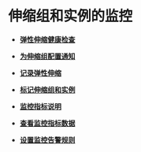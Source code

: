 # 伸缩组和实例的监控<a name="zh-cn_topic_0042018389"></a>

-   **[弹性伸缩健康检查](弹性伸缩健康检查.md)**  

-   **[为伸缩组配置通知](为伸缩组配置通知.md)**  

-   **[记录弹性伸缩](记录弹性伸缩.md)**  

-   **[标记伸缩组和实例](标记伸缩组和实例.md)**  

-   **[监控指标说明](监控指标说明.md)**  

-   **[查看监控指标数据](查看监控指标数据.md)**  

-   **[设置监控告警规则](设置监控告警规则.md)**  


